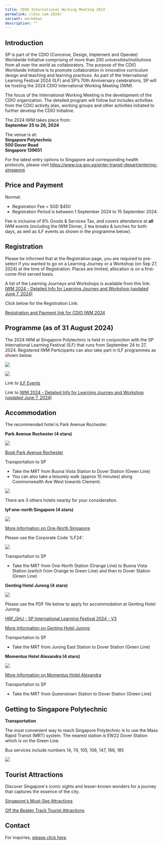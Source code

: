 ```yaml
---
title: CDIO International Working Meeting 2024
permalink: /cdio-iwm-2024/
variant: markdown
description: ""
---
```

## Introduction

SP is part of the CDIO (Conceive, Design, Implement and Operate) Worldwide Initiative comprising of more than 200 universities/institutions from all over the world as collaborators. The purpose of the CDIO Worldwide Initiative is to promote collaboration in innovative curriculum design and teaching and learning practices. As part of the International Learning Festival 2024 (ILF) and SP’s 70th Anniversary celebrations, SP will be hosting the 2024 CDIO International Working Meeting (IWM).

The focus of the International Working Meeting is the development of the CDIO organization. The detailed program will follow but includes activities from the CDIO activity plan, working groups and other activities initiated to further develop the CDIO Initiative. 

The 2024 IWM takes place from:  
**September 25 to 26, 2024**

The venue is at:  
**Singapore Polytechnic**  
**500 Dover Road**  
**Singapore 139651**

For the latest entry options to Singapore and corresponding health protocols, please visit <a target="_blank" href="https://www.ica.gov.sg/enter-transit-depart/entering-singapore">https://www.ica.gov.sg/enter-transit-depart/entering-singapore</a>

## Price and Payment

Normal: 
- Registration Fee = SGD $450 
- Registration Period is between 1 September 2024 to 15 September 2024.

Fee is inclusive of 9% Goods &amp; Services Tax, and covers attendance at **all** IWM events (including the IWM Dinner, 2 tea breaks &amp; lunches for both days, as well as ILF events as shown in the programme below).

## Registration

Please be informed that at the Registration page, you are required to pre-select if you wanted to go on a Learning Journey or a Workshop (on Sep 27, 2024) at the time of Registration. Places are limited; allocation is on a first-come-first served basis.

A list of the Learning Journeys and Workshops is available from this link:
<a target="_blank" href="/files/IWM_2024___Detailed_Info_for_Learning_Journey_and_Workshop__June_7_.pdf">IWM 2024 - Detailed Info for Learning Journey and Workshop (updated June 7, 2024)</a>

Click below for the Registration Link:

<a target="_blank" href="https://gateway.flywire.com/v1/transfers?provider=LFZ&amp;payment_destination=sp-cdio">Registration and Payment link for CDIO IWM 2024</a>


## Programme (as of 31 August 2024)

The 2024 IWM at Singapore Polytechnic is held in conjunction with the SP International Learning Festival (ILF) that runs from September 24 to 27, 2024. Registered IWM Participants can also take part in ILF programmes as shown below.

![](/images/1725257561743_907aed71_e22f_4371_9359_a7d0c2c8cbc0_1_A.jpg)

![](/images/1725257561743_907aed71_e22f_4371_9359_a7d0c2c8cbc0_2_B.jpg)

Link to <a target="_blank" href="https://isate2024.sp.edu.sg/programme/">ILF Events</a>

Link to <a target="_blank" href="/files/IWM_2024___Detailed_Info_for_Learning_Journey_and_Workshop__June_7_.pdf">IWM 2024 - Detailed Info for Learning Journey and Workshop (updated June 7, 2024)</a>

## Accommodation


The recommended hotel is Park Avenue Rochester.

**Park Avenue Rochester (4 stars)**

![](/images/park_avenue_rochester.jpg)

<a target="_blank" href="https://www.book-secure.com/index.php?s=results&amp;property=sgsin22836&amp;arrival=2024-09-23&amp;departure=2024-09-24&amp;code=SPILF&amp;adults1=1&amp;children1=0&amp;locale=en_GB&amp;currency=SGD&amp;stid=e1la8c0nq&amp;accessCode=SPILF&amp;arrivalDateValue=2024-09-23&amp;fromyear=2024&amp;frommonth=9&amp;fromday=23&amp;nbNightsValue=1&amp;_gl=1*pcpa9k*_ga*NTc0NTA0ODQ4LjE2Nzk2MjM4MDc.*_ga_499YBBGDLQ*MTcwNTY1MTgzNS4yNTUuMC4xNzA1NjUxODM1LjAuMC4w*_ga_M1MCFT0J4G*MTcwNTY1MTgzNS4yMDQuMC4xNzA1NjUxODM1LjAuMC4w&amp;_ga=2.44146592.567353985.1705642226-574504848.1679623807&amp;redir=BIZ-so5523q0o4&amp;Clusternames=ASIASGHTLPARochester&amp;rt=1705651900&amp;connectName=ASIASGHTLPARochester&amp;cname=ASIASGHTLPARochester&amp;Hotelnames=Asia-Sg-Park-Avenue-Rochester&amp;hname=Asia-Sg-Park-Avenue-Rochester&amp;cluster=ASIASGHTLPARochester">Book Park Avenue Rochester</a>

Transportation to SP
* Take the MRT from Buona Vista Station to Dover Station (Green Line)
* You can also take a leisurely walk (approx 15 minutes) along Commonwealth Ave West towards Clementi.

![](/images/walk_to_spcc.png)


There are 3 others hotels nearby for your consideration.

**lyf one-north Singapore (4 stars)**

![](/images/lyf.jpg)

<a target="_blank" href="https://www.discoverasr.com/en/lyf/singapore/lyf-one-north-singapore">More Information on One-North Singapore</a>

Please use the Corporate Code 'ILF24'. 

![](/images/ilf24.png)

Transportation to SP
* Take the MRT from One-North Station (Orange Line) to Buona Vista Station (switch from Orange to Green Line) and then to Dover Station (Green Line)


**Genting Hotel Jurong (4 stars)**

![](/images/genting_hotel_jurong.jpg)

Please use the PDF file below to apply for accommodation at Genting Hotel Jurong:

[HRF_GHJ - SP International Learning Festival 2024 - V3](/files/HRF_GHJ___SP_International_Learning_Festival_2024___V3.pdf)

<a target="_blank" href="https://www.tripadvisor.com.sg/Hotel_Review-g294265-d7612688-Reviews-Genting_Hotel_Jurong-Singapore.html">More Information on Genting Hotel Jurong</a>

Transportation to SP
* Take the MRT from Jurong East Station to Dover Station (Green Line)


**Momentus Hotel Alexandra (4 stars)**

![](/images/momentus_hotel.jpg)

<a target="_blank" href="https://www.momentushotels.com/hotel-alexandra-singapore">More Information on Momentus Hotel Alexandra</a>

Transportation to SP
* Take the MRT from Queenstown Station to Dover Station (Green Line)


## Getting to Singapore Polytechnic


**Transportation**

The most convenient way to reach Singapore Polytechnic is to use the Mass Rapid Transit (MRT) system. The nearest station is EW22 Dover Station which is on the Green Line.

Bus services include numbers 14, 74, 105, 106, 147, 166, 185

![](/images/sp_campus_map.jpg)


## Tourist Attractions


Discover Singapore's iconic sights and lesser-known wonders for a journey that captures the essence of the city.

<a target="_blank" href="/tourist-attractions-2/">Singapore's Must-See Attractions</a>

<a target="_blank" href="/off-the-beaten-track/">Off the Beaten Track Tourist Attractions</a>



## Contact

For inquiries, 
[please click here](mailto:SP_CDIO_Centre_for_Teaching@sp.edu.sg).